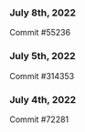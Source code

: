 ### July 8th, 2022

Commit #55236

### July 5th, 2022

Commit #314353


### July 4th, 2022

Commit #72281
